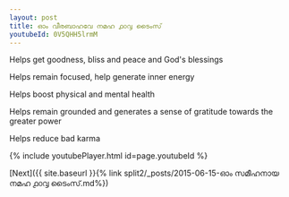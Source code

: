 ```yaml
---
layout: post
title: ഓം വീരബാഹവേ നമഹ ൧൦൮ ടൈംസ്
youtubeId: 0V5QHH5lrmM
---
```

 
 
Helps get goodness, bliss and peace and God's blessings
 
Helps remain focused, help generate inner energy 
 
Helps boost physical and mental health 
 
Helps remain grounded and generates a sense of gratitude towards the greater power 
 
Helps reduce bad karma
 
 
 
 


{% include youtubePlayer.html id=page.youtubeId %}
 
[Next]({{ site.baseurl }}{% link  split2/_posts/2015-06-15-ഓം സമീഹനായ നമഹ ൧൦൮ ടൈംസ്.md%})
 
